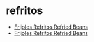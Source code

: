 # refritos

 * [Frijoles Refritos Refried Beans](index/f/frijoles-refritos-refried-beans-51110240.json)
 * [Frijoles Refritos Refried Beans](index/f/frijoles-refritos-refried-beans.json)
